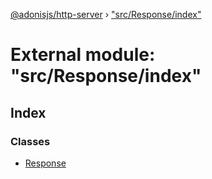 [@adonisjs/http-server](../README.md) › ["src/Response/index"](_src_response_index_.md)

# External module: "src/Response/index"

## Index

### Classes

* [Response](../classes/_src_response_index_.response.md)
